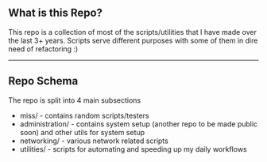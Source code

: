 ## What is this Repo?

This repo is a collection of most of the scripts/utilities that I have made over the last 3+ years. Scripts serve different purposes with some of them in dire need of refactoring :)

---
## Repo Schema
The repo is split into 4 main subsections

* miss/ - contains random scripts/testers
* administration/ - contains system setup (another repo to be made public soon) and other utils for system setup
* networking/ - various network related scripts
* utilities/ - scripts for automating and speeding up my daily workflows
